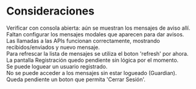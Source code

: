 # Consideraciones

Verificar con consola abierta: aún se muestran los mensajes de aviso allí.  
Faltan configurar los mensajes modales que aparecen para dar avisos.  
Las llamadas a las APIs funcionan correctamente, mostrando recibidos/enviados y nuevo mensaje.  
Para refrescar la lista de mensajes se utiliza el boton 'refresh' por ahora.  
La pantalla Registración quedo pendiente sin lógica por el momento.  
Se puede loguear un usuario registrado.  
No se puede acceder a los mensajes sin estar logueado (Guardian).  
Queda pendiente un boton que permita 'Cerrar Sesión'.

